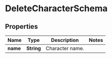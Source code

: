 

# DeleteCharacterSchema


## Properties

| Name | Type | Description | Notes |
|------------ | ------------- | ------------- | -------------|
|**name** | **String** | Character name. |  |



